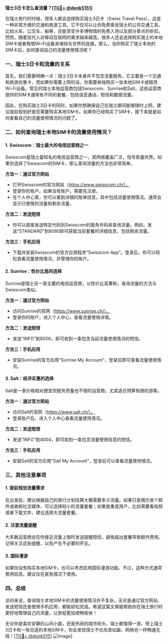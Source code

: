 **瑞士3日卡怎么查流量？[[TG💪+ @donk5151](https://t.me/s/donk5151)]**

在瑞士旅行的时候，很多人都会选择购买瑞士3日卡（Swiss Travel Pass），这是一种非常方便的交通和旅游工具。它不仅可以让你免费乘坐瑞士的公共交通工具，比如火车、公交车、船等，还能享受许多博物馆的免费入场以及部分景点的折扣。然而，随着现代人对移动互联网的需求越来越高，很多人还会选择购买瑞士的本地SIM卡或者租借Wi-Fi设备来保持与世界的连接。那么，当你购买了瑞士本地的SIM卡后，如何查询自己的流量使用情况呢？

### 一、瑞士3日卡和流量的关系

首先，我们需要明确一点：瑞士3日卡本身并不包含流量服务。它主要是一个交通和旅游优惠卡，而如果你需要上网的话，你需要单独购买一张本地SIM卡或租赁Wi-Fi设备。常见的瑞士本地运营商包括Swisscom、Sunrise和Salt。这些运营商提供的SIM卡通常有不同的套餐，包括语音通话、短信和数据流量。

因此，在购买瑞士3日卡的同时，如果你想确保自己在瑞士期间能够随时上网，建议提前规划好是否需要购买本地SIM卡。如果你已经购买了SIM卡，接下来就是如何查看自己的流量使用情况的问题了。

### 二、如何查询瑞士本地SIM卡的流量使用情况？

#### 1. Swisscom：瑞士最大的电信运营商之一

Swisscom是瑞士最知名的电信运营商之一，其网络覆盖广泛，信号质量优秀。如果你选择了Swisscom的SIM卡，那么查询流量的方法也非常简单。

**方法一：通过官方网站**
- 打开Swisscom的官方网站（https://www.swisscom.ch/）。
- 登录你的账户。如果没有账户，需要先注册。
- 在个人中心里，你可以看到详细的账单信息，其中包括流量使用情况。通常会显示已使用的流量和剩余流量。

**方法二：发送短信**
- 你可以直接发送特定代码到Swisscom的服务号码来查询流量。例如，发送“STANDARD”到8080即可获取当前套餐的详细信息，包括剩余流量。

**方法三：手机应用**
- 下载并安装Swisscom的官方应用程序“Swisscom App”。登录后，你可以轻松查看流量使用情况，并管理你的账户。

#### 2. Sunrise：性价比高的选择

Sunrise是瑞士另一家主要的电信运营商，以性价比高著称。查询流量的方法与Swisscom类似。

**方法一：通过官方网站**
- 访问Sunrise的官网（https://www.sunrise.ch/）。
- 登录你的账户，进入个人中心，查看流量使用详情。

**方法二：发送短信**
- 发送“INFO”到6000，即可收到一条包含当前流量使用情况的短信。

**方法三：手机应用**
- 安装Sunrise的官方应用“Sunrise My Account”，登录后即可查看流量使用情况。

#### 3. Salt：经济实惠的选择

Salt是一家价格相对便宜但服务质量也不错的运营商，尤其适合预算有限的游客。

**方法一：通过官方网站**
- 访问Salt的官网（https://www.salt.ch/）。
- 登录账户后，进入个人中心查看流量使用情况。

**方法二：发送短信**
- 发送“INFO”到4004，即可收到一条包含流量使用信息的短信。

**方法三：手机应用**
- 安装Salt的官方应用“Salt My Account”，登录后可以查看流量使用情况。

### 三、其他注意事项

#### 1. 提前规划流量需求
在出发前，建议根据自己的旅行计划估算大概需要多少流量。如果只是偶尔发个邮件或者刷社交媒体，可以选择较小的流量套餐；如果是重度用户，比如需要看视频或者下载文件，建议选择大流量套餐。

#### 2. 注意流量提醒
大多数运营商会在你接近流量上限时发送提醒短信，避免超出套餐导致额外费用。记得关注这些提醒，以免产生不必要的开支。

#### 3. 国际漫游
如果你没有购买本地SIM卡，也可以考虑启用国际漫游功能。不过，这种方式通常费用较高，建议仅在紧急情况下使用。

### 四、总结

总的来说，查询瑞士本地SIM卡的流量使用情况并不复杂，无论是通过官方网站、发送短信还是使用手机应用，都能轻松完成。希望这篇文章能帮助你在瑞士旅行时更好地管理自己的流量，让旅程更加顺畅愉快！

无论你是喜欢安静的山间小路，还是热闹的城市街头，瑞士都值得一游。带上瑞士3日卡和一张合适的本地SIM卡，你会发现瑞士不仅风景如画，网络也一样畅通无阻！[[TG💪+ @donk5151](https://t.me/s/donk5151) ![Image](https://i.postimg.cc/rwNCRYN7/Snipaste-2025-04-30-17-27-05.png)]